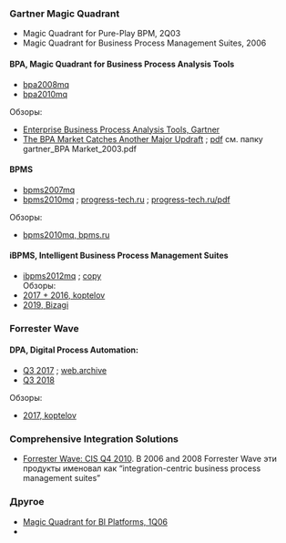 ### Gartner Magic Quadrant
- Magic Quadrant for Pure-Play BPM, 2Q03
- Magic Quadrant for Business Process Management Suites, 2006

#### BPA, Magic Quadrant for Business Process Analysis Tools
- [bpa2008mq](http://expertise.com.br/eventos/cafe/Gartner_BPA.pdf)
- [bpa2010mq](https://public.dhe.ibm.com/software/uk/itsolutions/dynamic-bpm/gartner_magic_quadrant_for_business_process_analysis_tools.pdf)

Обзоры:
- [Enterprise Business Process Analysis Tools, Gartner](https://www.gartner.com/reviews/market/enterprise-business-process-analysis-tools)
- [The BPA Market Catches Another Major Updraft](https://web.archive.org/web/20030620074615/http://www.gartner.com:80/gc/webletter/idsscheer/issue1/article1.html) ; [pdf](https://web.archive.org/web/20171205151918/http://web.tiscali.it/listonint/gartner.pdf) см. папку gartner_BPA Market_2003.pdf
#### BPMS
- [bpms2007mq](https://bpmfundamentals.wordpress.com/wp-content/uploads/2009/01/gartner_mq_business_process_management_suites-20071.pdf)
- [bpms2010mq](https://agileelements.wordpress.com/wp-content/uploads/2010/10/gartner-2010-bpms_-magic_-quadrant.pdf) ; [progress-tech.ru](https://www.progress-tech.ru/pdf/Gartner_Magic_Quadrant_BPMS_%202010.pdf) ; [progress-tech.ru/pdf](https://www.progress-tech.ru/pdf/)

Обзоры:
- [bpms2010mq, bpms.ru](http://old.bpms.ru/library/reviews/15/mq-ibpm/index.html)

#### iBPMS, Intelligent Business Process Management Suites
- [ibpms2012mq](https://bpmredux.wordpress.com/wp-content/uploads/2012/10/ibpms2012mq.pdf) ; [copy](https://ninja.typepad.com/files/gartner-magic-quadrant-for-intelligent-business-process-management-software.pdf)  
Обзоры:
- [2017 + 2016, koptelov](https://koptelov.info/ibpms/)
- [2019, Bizagi](https://www.b-k.ru/news/gartner-ibpms-mq-2019/)

### Forrester Wave
#### DPA, Digital Process Automation:
- [Q3 2017](https://dudodiprj2sv7.cloudfront.net/product-downloadables/R3/HC/DL7IWL5GCZW6.pdf) ; [web.archive](https://web.archive.org/web/20180712181429/http://www.oracle.com/us/corporate/analystreports/forrester-digital-process-3813423.pdf)
- [Q3 2018](https://www.infosys.com/services/digital-process-automation/documents/digital-process-automation-q3-2018.pdf)  

Обзоры:
- [2017, koptelov](https://koptelov.info/digital-process-automation/)
### Comprehensive Integration Solutions
- [Forrester Wave: CIS Q4 2010](https://www.progress-tech.ru/pdf/Forrester_Wave_CIS_q4_2010.pdf). В 2006 and 2008 Forrester Wave эти продукты именовал как “integration-centric business process management suites”

### Другое
- [Magic Quadrant for BI Platforms, 1Q06](https://www.umsl.edu/~sauterv/DSS4BI/links/pdf/BI/magic_quadrant_for_business__136660.pdf)
- 
